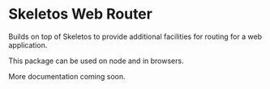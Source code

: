 # Skeletos Web Router

Builds on top of Skeletos to provide additional facilities for routing for a web application.

This package can be used on node and in browsers.

More documentation coming soon.